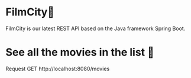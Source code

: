 # FilmCity🍿

FilmCity is our latest REST API based on the Java framework Spring Boot.


# See all the movies in the list 	:cinema:
Request GET http://localhost:8080/movies
